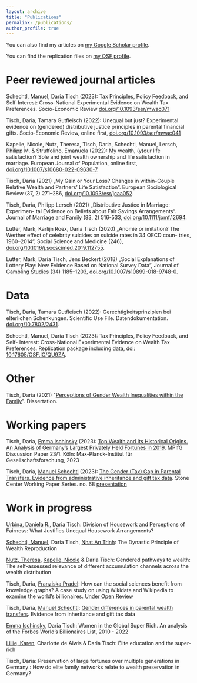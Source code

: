 ```yaml
---
layout: archive
title: "Publications"
permalink: /publications/
author_profile: true
---
```


You can also find my articles on [my Google Scholar profile](https://scholar.google.de/citations?hl=en&inst=14111803007275821770&pli=1&user=KYa4NbYAAAAJ).

You can find the replication files on [my OSF profile](https://osf.io/8sgp9).  


Peer reviewed journal articles
======
Schechtl, Manuel, Daria Tisch (2023): Tax Principles, Policy Feedback, and Self-Interest: Cross-National Experimental Evidence on Wealth Tax Preferences. Socio-Economic Review [doi.org/10.1093/ser/mwac071](https://doi.org/10.1093/ser/mwac071)


Tisch, Daria, Tamara Gutfleisch (2022): Unequal but just? Experimental evidence on (gendered) distributive justice principles in parental financial gifts. Socio-Economic Review, online first, [doi.org/10.1093/ser/mwac041](https://doi.org/10.1093/ser/mwac041)


Kapelle, Nicole, Nutz, Theresa, Tisch, Daria, Schechtl, Manuel, Lersch, Philipp M. & Struffolino, Emanuela (2022): My wealth, (y)our life satisfaction? Sole and joint wealth ownership and life satisfaction in marriage. European Journal of Population, online first,  [doi.org/10.1007/s10680-022-09630-7](https://doi.org/10.1007/s10680-022-09630-7) 


Tisch, Daria (2021) „My Gain or Your Loss? Changes in within-Couple Relative
Wealth and Partners’ Life Satisfaction“. European Sociological Review (37,
2) 271–286, [doi.org/10.1093/esr/jcaa052](https://academic.oup.com/esr/article/37/2/271/5999093?guestAccessKey=3017d802-ea6d-4289-8799-570de6bba308&login=false).


Tisch, Daria, Philipp Lersch (2021) „Distributive Justice in Marriage: Experimen-
tal Evidence on Beliefs about Fair Savings Arrangements“. Journal of Marriage and Family (83, 2) 516-533,  [doi.org/10.1111/jomf.12694](https://doi.org/10.1111/jomf.12694).


Lutter, Mark, Karlijn Roex, Daria Tisch (2020) „Anomie or imitation? The
Werther effect of celebrity suicides on suicide rates in 34 OECD coun-
tries, 1960–2014“, Social Science and Medicine (246), [doi.org/10.1016/j.socscimed.2019.112755](https://doi.org/10.1016/j.socscimed.2019.112755).


Lutter, Mark, Daria Tisch, Jens Beckert (2018) „Social Explanations of Lottery
Play: New Evidence Based on National Survey Data“, Journal of Gambling
Studies (34) 1185–1203, [doi.org/10.1007/s10899-018-9748-0](https://doi.org/10.1007/s10899-018-9748-0).

Data
======

Tisch, Daria, Tamara Gutfleisch (2022): Gerechtigkeitsprinzipien bei elterlichen Schenkungen. Scientific Use File. Datendokumentation. [doi.org/10.7802/2431](https://doi.org/10.7802/2431).

Schechtl, Manuel, Daria Tisch (2023): Tax Principles, Policy Feedback, and Self- Interest: Cross-National Experimental Evidence on Wealth Tax Preferences. Replication package including data,  [doi: 10.17605/OSF.IO/QU9ZA](https://osf.io/qu9za/).

Other
======

Tisch, Daria (2021) "[Perceptions of Gender Wealth Inequalities within the Family](https://kups.ub.uni-koeln.de/52697/)". Dissertation. 

Working papers
======

Tisch, Daria, [Emma Ischinsky](https://www.mpifg.de/person/114263/2721) (2023): [Top Wealth and Its Historical Origins. An Analysis of Germany’s Largest Privately Held Fortunes in 2019](https://pure.mpg.de/rest/items/item_3506276_2/component/file_3506906/content). MPIfG Discussion Paper 23/1. Köln: Max-Planck-Institut für Gesellschaftsforschung, 2023

Tisch, Daria, [Manuel Schechtl](https://schechtl.github.io/) (2023): [The Gender (Tax) Gap in Parental Transfers. Evidence from administrative inheritance and gift tax data](https://osf.io/preprints/socarxiv/kfetw/). Stone Center Working Paper Series. no. 68 [presentation](https://dariatisch.github.io/presentation_gender_transfer_gap/)


Work in progress
======

[Urbina, Daniela R.](https://www.danielaurbina.com/), Daria Tisch: Division of Housework and Perceptions of Fairness: What Justifies Unequal Housework Arrangements?

[Schechtl, Manuel](https://schechtl.github.io/), Daria Tisch, [Nhat An Trinh](https://natrinh.github.io/): The Dynastic Principle of
Wealth Reproduction

[Nutz, Theresa](https://theresanutz.github.io/), [Kapelle, Nicole](https://nkapelle.github.io/) & Daria Tisch: Gendered pathways to wealth: The self-assessed relevance of different accumulation channels across the wealth distribution

Tisch, Daria, [Franziska Pradel](https://www.hfp.tum.de/digitalgovernance/team/dr-franziska-pradel-sinaci/): How can the social sciences benefit from knowledge graphs? A case study on using Wikidata and Wikipedia to examine the world’s billionaires. [Under Open Review](https://www.semantic-web-journal.net/system/files/swj3370.pdf)

Tisch, Daria, [Manuel Schechtl](https://schechtl.github.io/): [Gender differences in parental wealth transfers](https://dariatisch.github.io/presentation_ifb). Evidence from inheritance and gift tax data

[Emma Ischinsky](https://www.mpifg.de/person/114263/2721), Daria Tisch: Women in the Global Super Rich. An analysis of the Forbes World’s Billionaires List, 2010 - 2022

[Lillie, Karen](https://www.karenlillie.org/), Charlotte de Alwis & Daria Tisch: Elite education and the super-rich

Tisch, Daria: Preservation of large fortunes over multiple generations in Germany <!--  (https://dariatisch.github.io/presentation_potsdam) -->: How do elite family networks relate to wealth preservation in Germany?













